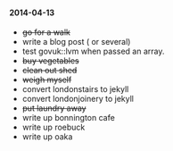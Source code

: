 #### 2014-04-13 ####

- ~~go for a walk~~
- write a blog post ( or several)
- test govuk::lvm when passed an array.
- ~~buy vegetables~~
- ~~clean out shed~~
- ~~weigh myself~~
- convert londonstairs to jekyll
- convert londonjoinery to jekyll
- ~~put laundry away~~
- write up  bonnington cafe
- write up roebuck
- write up oaka
